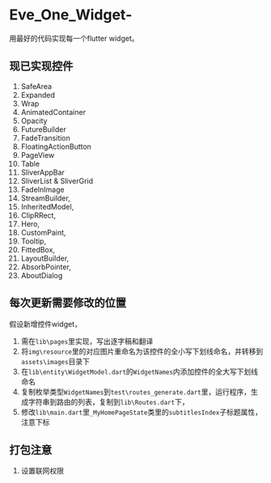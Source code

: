 # Eve_One_Widget-

用最好的代码实现每一个flutter widget。

## 现已实现控件

1. SafeArea
2. Expanded
3. Wrap
4. AnimatedContainer
5. Opacity
6. FutureBuilder
7. FadeTransition
8. FloatingActionButton
9. PageView
10. Table
11. SliverAppBar
12. SliverList & SliverGrid
13. FadeInImage
14. StreamBuilder,
15. InheritedModel,
16. ClipRRect,
17. Hero,
18. CustomPaint,
19. Tooltip,
20. FittedBox,
21. LayoutBuilder,
22. AbsorbPointer,
83. AboutDialog

## 每次更新需要修改的位置

假设新增控件widget，
1. 需在`lib\pages`里实现，写出逐字稿和翻译
2. 将`img\resource`里的对应图片重命名为该控件的全小写下划线命名，并转移到`assets\images`目录下
3. 在`lib\entity\WidgetModel.dart`的`WidgetNames`内添加控件的全大写下划线命名
4. 复制枚举类型`WidgetNames`到`test\routes_generate.dart`里，运行程序，生成字符串到路由的列表，复制到`lib\Routes.dart`下，
5. 修改`lib\main.dart`里`_MyHomePageState`类里的`subtitlesIndex`子标题属性，注意下标

## 打包注意
1. 设置联网权限